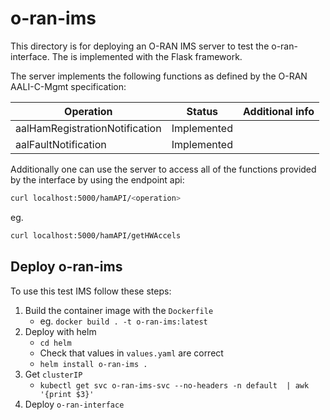 # o-ran-ims

This directory is for deploying an O-RAN IMS server to test the o-ran-interface. The is implemented with the Flask framework.

The server implements the following functions as defined by the O-RAN AALI-C-Mgmt specification:

| Operation      | Status | Additional info|
| ----------- | ----------- | ----------- |
| aalHamRegistrationNotification           | Implemented |  |
| aalFaultNotification               | Implemented |  |

Additionally one can use the server to access all of the functions provided by the interface by using the endpoint api:


```sh
curl localhost:5000/hamAPI/<operation>
```
eg.
```sh
curl localhost:5000/hamAPI/getHWAccels
```
## Deploy o-ran-ims
To use this test IMS follow these steps:

1. Build the container image with the `Dockerfile`
    * eg. `docker build . -t o-ran-ims:latest`
2. Deploy with helm
    * `cd helm`
    * Check that values in `values.yaml` are correct
    * `helm install o-ran-ims .`
3. Get `clusterIP`
    * `kubectl get svc o-ran-ims-svc --no-headers -n default  | awk '{print $3}'`
4. Deploy `o-ran-interface` 